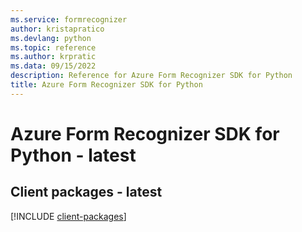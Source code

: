 ```yaml
---
ms.service: formrecognizer
author: kristapratico
ms.devlang: python
ms.topic: reference
ms.author: krpratic
ms.data: 09/15/2022
description: Reference for Azure Form Recognizer SDK for Python
title: Azure Form Recognizer SDK for Python
---
```

# Azure Form Recognizer SDK for Python - latest

## Client packages - latest
[!INCLUDE [client-packages](form-recognizer-client-index.md)]